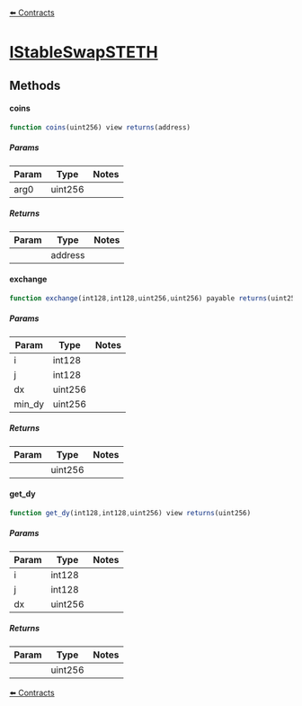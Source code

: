 [⬅️ Contracts](contracts.md)

# [IStableSwapSTETH](https://github.com/fei-protocol/fei-protocol-core/blob/develop/contracts/pcv/lido/EthLidoPCVDeposit.sol)

## Methods

#### coins

```javascript
function coins(uint256) view returns(address)
```

##### Params

| Param | Type | Notes |
| ----- | ---- | ----- |
| arg0 | uint256 |  |

##### Returns

| Param | Type | Notes |
| ----- | ---- | ----- |
|  | address |  |

#### exchange

```javascript
function exchange(int128,int128,uint256,uint256) payable returns(uint256)
```

##### Params

| Param | Type | Notes |
| ----- | ---- | ----- |
| i | int128 |  |
| j | int128 |  |
| dx | uint256 |  |
| min_dy | uint256 |  |

##### Returns

| Param | Type | Notes |
| ----- | ---- | ----- |
|  | uint256 |  |

#### get_dy

```javascript
function get_dy(int128,int128,uint256) view returns(uint256)
```

##### Params

| Param | Type | Notes |
| ----- | ---- | ----- |
| i | int128 |  |
| j | int128 |  |
| dx | uint256 |  |

##### Returns

| Param | Type | Notes |
| ----- | ---- | ----- |
|  | uint256 |  |

[⬅️ Contracts](contracts.md)
